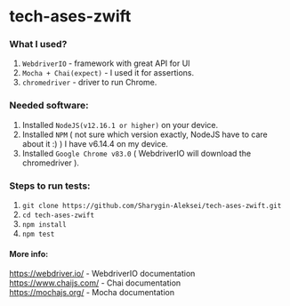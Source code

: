 # tech-ases-zwift

### What I used?

  1. ```WebdriverIO``` - framework with great API for UI
  2. ```Mocha + Chai(expect)``` - I used it for assertions.
  3. ```chromedriver``` - driver to run Chrome.
  
### Needed software:
  1. Installed ```NodeJS(v12.16.1 or higher)``` on your device.
  2. Installed ```NPM``` ( not sure which version exactly, NodeJS have to care about it :) ) I have v6.14.4 on my device.
  3. Installed ```Google Chrome v83.0``` ( WebdriverIO will download the chromedriver ).
  
### Steps to run tests: 
  1. ```git clone https://github.com/Sharygin-Aleksei/tech-ases-zwift.git```
  2. ```cd tech-ases-zwift```
  3. ```npm install```
  4. ```npm test```

#### More info:
https://webdriver.io/ - WebdriverIO documentation  
https://www.chaijs.com/  - Chai documentation  
https://mochajs.org/ - Mocha documentation  
